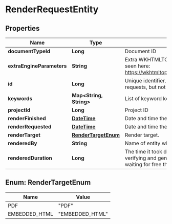 
# RenderRequestEntity

## Properties
Name | Type | Description | Notes
------------ | ------------- | ------------- | -------------
**documentTypeId** | **Long** | Document ID |  [optional]
**extraEngineParameters** | **String** | Extra WKHTMLTOPDF engine parameters, seen here: https://wkhtmltopdf.org/usage/wkhtmltopdf.txt |  [optional]
**id** | **Long** | Unique identifier. Unique amongst render requests, but not other objects. |  [optional]
**keywords** | **Map&lt;String, String&gt;** | List of keyword keys and values |  [optional]
**projectId** | **Long** | Project ID |  [optional]
**renderFinished** | [**DateTime**](DateTime.md) | Date and time the render request was served |  [optional]
**renderRequested** | [**DateTime**](DateTime.md) | Date and time the render request was received |  [optional]
**renderTarget** | [**RenderTargetEnum**](#RenderTargetEnum) | Render target. |  [optional]
**renderedBy** | **String** | Name of entity who sent the request |  [optional]
**renderedDuration** | **Long** | The time it took do do the rendering (including verifying and generating files, excluding waiting for free thread) |  [optional]


<a name="RenderTargetEnum"></a>
## Enum: RenderTargetEnum
Name | Value
---- | -----
PDF | &quot;PDF&quot;
EMBEDDED_HTML | &quot;EMBEDDED_HTML&quot;



